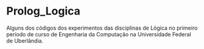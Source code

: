 # Prolog_Logica

Alguns dos códigos dos experimentos das disciplinas de Lógica no primeiro período de curso de Engenharia da Computação na Universidade Federal de Uberlândia.
